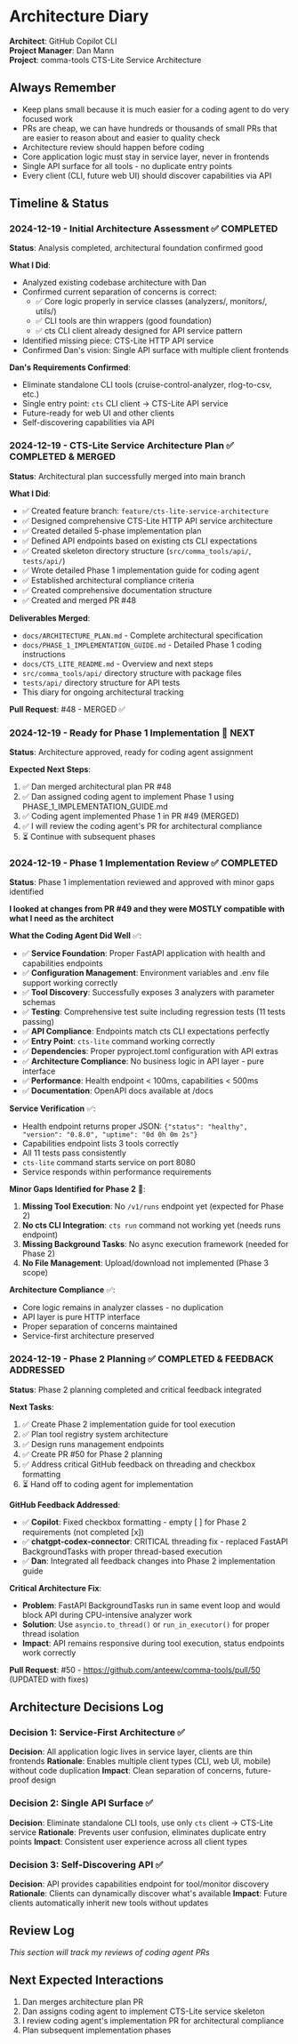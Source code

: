 # Architecture Diary

**Architect**: GitHub Copilot CLI  
**Project Manager**: Dan Mann  
**Project**: comma-tools CTS-Lite Service Architecture  

## Always Remember
- Keep plans small because it is much easier for a coding agent to do very focused work
- PRs are cheap, we can have hundreds or thousands of small PRs that are easier to reason about and easier to quality check
- Architecture review should happen before coding
- Core application logic must stay in service layer, never in frontends
- Single API surface for all tools - no duplicate entry points
- Every client (CLI, future web UI) should discover capabilities via API

## Timeline & Status

### 2024-12-19 - Initial Architecture Assessment ✅ COMPLETED
**Status**: Analysis completed, architectural foundation confirmed good

**What I Did**:
- Analyzed existing codebase architecture with Dan
- Confirmed current separation of concerns is correct:
  - ✅ Core logic properly in service classes (analyzers/, monitors/, utils/)
  - ✅ CLI tools are thin wrappers (good foundation)
  - ✅ cts CLI client already designed for API service pattern
- Identified missing piece: CTS-Lite HTTP API service
- Confirmed Dan's vision: Single API surface with multiple client frontends

**Dan's Requirements Confirmed**:
- Eliminate standalone CLI tools (cruise-control-analyzer, rlog-to-csv, etc.)
- Single entry point: `cts` CLI client → CTS-Lite API service
- Future-ready for web UI and other clients
- Self-discovering capabilities via API

### 2024-12-19 - CTS-Lite Service Architecture Plan ✅ COMPLETED & MERGED
**Status**: Architectural plan successfully merged into main branch

**What I Did**:
- ✅ Created feature branch: `feature/cts-lite-service-architecture`
- ✅ Designed comprehensive CTS-Lite HTTP API service architecture
- ✅ Created detailed 5-phase implementation plan
- ✅ Defined API endpoints based on existing cts CLI expectations
- ✅ Created skeleton directory structure (`src/comma_tools/api/`, `tests/api/`)
- ✅ Wrote detailed Phase 1 implementation guide for coding agent
- ✅ Established architectural compliance criteria
- ✅ Created comprehensive documentation structure
- ✅ Created and merged PR #48

**Deliverables Merged**:
- `docs/ARCHITECTURE_PLAN.md` - Complete architectural specification
- `docs/PHASE_1_IMPLEMENTATION_GUIDE.md` - Detailed Phase 1 coding instructions
- `docs/CTS_LITE_README.md` - Overview and next steps
- `src/comma_tools/api/` directory structure with package files
- `tests/api/` directory structure for API tests
- This diary for ongoing architectural tracking

**Pull Request**: #48 - MERGED ✅

### 2024-12-19 - Ready for Phase 1 Implementation 🎯 NEXT
**Status**: Architecture approved, ready for coding agent assignment

**Expected Next Steps**:
1. ✅ Dan merged architectural plan PR #48 
2. ✅ Dan assigned coding agent to implement Phase 1 using PHASE_1_IMPLEMENTATION_GUIDE.md  
3. ✅ Coding agent implemented Phase 1 in PR #49 (MERGED)
4. ✅ I will review the coding agent's PR for architectural compliance
5. ⏳ Continue with subsequent phases

### 2024-12-19 - Phase 1 Implementation Review ✅ COMPLETED
**Status**: Phase 1 implementation reviewed and approved with minor gaps identified

**I looked at changes from PR #49 and they were MOSTLY compatible with what I need as the architect**

**What the Coding Agent Did Well** ✅:
- ✅ **Service Foundation**: Proper FastAPI application with health and capabilities endpoints
- ✅ **Configuration Management**: Environment variables and .env file support working correctly
- ✅ **Tool Discovery**: Successfully exposes 3 analyzers with parameter schemas 
- ✅ **Testing**: Comprehensive test suite including regression tests (11 tests passing)
- ✅ **API Compliance**: Endpoints match cts CLI expectations perfectly
- ✅ **Entry Point**: `cts-lite` command working correctly  
- ✅ **Dependencies**: Proper pyproject.toml configuration with API extras
- ✅ **Architecture Compliance**: No business logic in API layer - pure interface
- ✅ **Performance**: Health endpoint < 100ms, capabilities < 500ms
- ✅ **Documentation**: OpenAPI docs available at /docs

**Service Verification** ✅:
- Health endpoint returns proper JSON: `{"status": "healthy", "version": "0.8.0", "uptime": "0d 0h 0m 2s"}`
- Capabilities endpoint lists 3 tools correctly
- All 11 tests pass consistently  
- `cts-lite` command starts service on port 8080
- Service responds within performance requirements

**Minor Gaps Identified for Phase 2** 🔄:
1. **Missing Tool Execution**: No `/v1/runs` endpoint yet (expected for Phase 2)
2. **No cts CLI Integration**: `cts run` command not working yet (needs runs endpoint)
3. **Missing Background Tasks**: No async execution framework (needed for Phase 2)
4. **No File Management**: Upload/download not implemented (Phase 3 scope)

**Architecture Compliance** ✅:
- Core logic remains in analyzer classes - no duplication
- API layer is pure HTTP interface  
- Proper separation of concerns maintained
- Service-first architecture preserved

### 2024-12-19 - Phase 2 Planning ✅ COMPLETED & FEEDBACK ADDRESSED
**Status**: Phase 2 planning completed and critical feedback integrated

**Next Tasks**:
1. ✅ Create Phase 2 implementation guide for tool execution
2. ✅ Plan tool registry system architecture  
3. ✅ Design runs management endpoints
4. ✅ Create PR #50 for Phase 2 planning
5. ✅ Address critical GitHub feedback on threading and checkbox formatting
6. ⏳ Hand off to coding agent for implementation

**GitHub Feedback Addressed**:
- ✅ **Copilot**: Fixed checkbox formatting - empty [ ] for Phase 2 requirements (not completed [x])
- ✅ **chatgpt-codex-connector**: CRITICAL threading fix - replaced FastAPI BackgroundTasks with proper thread-based execution
- ✅ **Dan**: Integrated all feedback changes into Phase 2 implementation guide

**Critical Architecture Fix**: 
- **Problem**: FastAPI BackgroundTasks run in same event loop and would block API during CPU-intensive analyzer work
- **Solution**: Use `asyncio.to_thread()` or `run_in_executor()` for proper thread isolation
- **Impact**: API remains responsive during tool execution, status endpoints work correctly

**Pull Request**: #50 - https://github.com/anteew/comma-tools/pull/50 (UPDATED with fixes)

## Architecture Decisions Log

### Decision 1: Service-First Architecture ✅
**Decision**: All application logic lives in service layer, clients are thin frontends
**Rationale**: Enables multiple client types (CLI, web UI, mobile) without code duplication
**Impact**: Clean separation of concerns, future-proof design

### Decision 2: Single API Surface ✅  
**Decision**: Eliminate standalone CLI tools, use only `cts` client → CTS-Lite service
**Rationale**: Prevents user confusion, eliminates duplicate entry points
**Impact**: Consistent user experience across all client types

### Decision 3: Self-Discovering API ✅
**Decision**: API provides capabilities endpoint for tool/monitor discovery
**Rationale**: Clients can dynamically discover what's available
**Impact**: Future clients automatically inherit new tools without updates

## Review Log
*This section will track my reviews of coding agent PRs*

## Next Expected Interactions
1. Dan merges architecture plan PR
2. Dan assigns coding agent to implement CTS-Lite service skeleton  
3. I review coding agent's implementation PR for architectural compliance
4. Plan subsequent implementation phases